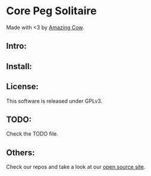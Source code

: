 Core Peg Solitaire
====
Made with <3 by [Amazing Cow](http://www.amazingcow.com).

## Intro:

## Install:

## License:
This software is released under GPLv3.

## TODO:
Check the TODO file.

## Others:
Check our repos and take a look at our [open source site](http://opensource.amazingcow.com).
